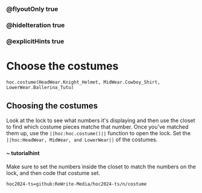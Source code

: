 ### @flyoutOnly true
### @hideIteration true
### @explicitHints true

# Choose the costumes

```python-template
hoc.costume(HeadWear.Knight_Helmet, MidWear.Cowboy_Shirt, LowerWear.Ballerina_Tutu)
```

## Choosing the costumes
Look at the lock to see what numbers it's displaying and then use the closet to find which costume pieces matche that number. Once you've matched them up, use the ``||hoc:hoc.costume()||`` function to open the lock. Set the ``||hoc:HeadWear, MidWear, and LowerWear||`` of the costumes.

#### ~ tutorialhint
Make sure to set the numbers inside the closet to match the numbers on the lock, and then code that costume set.




```package
hoc2024-ts=github:ReWrite-Media/hoc2024-ts/n/costume
```